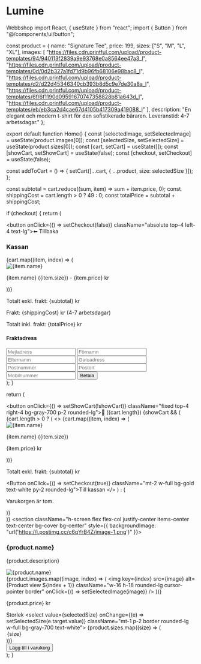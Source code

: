 # Lumine
Webbshop 
import React, { useState } from "react";
import { Button } from "@/components/ui/button";

const product = {
  name: "Signature Tee",
  price: 199,
  sizes: ["S", "M", "L", "XL"],
  images: [
    "https://files.cdn.printful.com/upload/product-templates/94/940113f2839a9e93768e0a8564ee47a3_l",
    "https://files.cdn.printful.com/upload/product-templates/0d/0d2b327a1fd71d9b96fb68106e98bac8_l",
    "https://files.cdn.printful.com/upload/product-templates/d2/d22d45346340cb393b8d5c9e7de30a8a_l",
    "https://files.cdn.printful.com/upload/product-templates/6f/6f1190d09591670747358828b81a643d_l",
    "https://files.cdn.printful.com/upload/product-templates/eb/eb3ca2d4cae67d4105b417309a419088_l"
  ],
  description: "En elegant och modern t-shirt för den sofistikerade bäraren. Leveranstid: 4-7 arbetsdagar."
};

export default function Home() {
  const [selectedImage, setSelectedImage] = useState(product.images[0]);
  const [selectedSize, setSelectedSize] = useState(product.sizes[0]);
  const [cart, setCart] = useState([]);
  const [showCart, setShowCart] = useState(false);
  const [checkout, setCheckout] = useState(false);

  const addToCart = () => {
    setCart([...cart, { ...product, size: selectedSize }]);
  };

  const subtotal = cart.reduce((sum, item) => sum + item.price, 0);
  const shippingCost = cart.length > 0 ? 49 : 0;
  const totalPrice = subtotal + shippingCost;

  if (checkout) {
    return (
      <div className="min-h-screen flex flex-col items-center justify-center bg-gray-900 text-white px-6">
        <button onClick={() => setCheckout(false)} className="absolute top-4 left-4 text-lg">⬅ Tillbaka</button>
        <h3 className="text-4xl font-serif mb-6">Kassan</h3>
        <div className="p-4 bg-gray-800 shadow-lg rounded-lg w-full max-w-lg">
          {cart.map((item, index) => (
            <div key={index} className="flex items-center space-x-4">
              <img src={item.images[0]} alt={item.name} className="w-16 h-16 rounded-lg" />
              <p className="text-lg">{item.name} ({item.size}) - {item.price} kr</p>
            </div>
          ))}
          <p className="mt-4 font-semibold">Totalt exkl. frakt: {subtotal} kr</p>
          <p className="mt-4 font-semibold">Frakt: {shippingCost} kr (4-7 arbetsdagar)</p>
          <p className="mt-2 text-xl font-bold">Totalt inkl. frakt: {totalPrice} kr</p>
          <h4 className="mt-6 text-lg font-semibold">Fraktadress</h4>
          <input type="text" placeholder="Mejladress" className="w-full p-2 mt-2 bg-gray-700 rounded" />
          <input type="text" placeholder="Förnamn" className="w-full p-2 mt-2 bg-gray-700 rounded" />
          <input type="text" placeholder="Efternamn" className="w-full p-2 mt-2 bg-gray-700 rounded" />
          <input type="text" placeholder="Gatuadress" className="w-full p-2 mt-2 bg-gray-700 rounded" />
          <input type="text" placeholder="Postnummer" className="w-full p-2 mt-2 bg-gray-700 rounded" />
          <input type="text" placeholder="Postort" className="w-full p-2 mt-2 bg-gray-700 rounded" />
          <input type="text" placeholder="Mobilnummer" className="w-full p-2 mt-2 bg-gray-700 rounded" />
          <Button className="mt-4 px-6 py-3 bg-gold text-white rounded-lg">Betala</Button>
        </div>
      </div>
    );
  }

  return (
    <div className="min-h-screen bg-gray-900 text-white relative">
      <button onClick={() => setShowCart(!showCart)} className="fixed top-4 right-4 bg-gray-700 p-2 rounded-lg">🛒 ({cart.length})</button>
      {showCart && (
        <div className="fixed top-12 right-4 bg-gray-800 p-4 rounded-lg shadow-lg w-64">
          {cart.length > 0 ? (
            <>
              {cart.map((item, index) => (
                <div key={index} className="flex items-center space-x-2 border-b pb-2 mb-2">
                  <img src={item.images[0]} alt={item.name} className="w-12 h-12 rounded-lg" />
                  <div>
                    <p className="text-sm">{item.name} ({item.size})</p>
                    <p className="text-xs text-gray-400">{item.price} kr</p>
                  </div>
                </div>
              ))}
              <p className="text-lg font-bold">Totalt exkl. frakt: {subtotal} kr</p>
              <Button onClick={() => setCheckout(true)} className="mt-2 w-full bg-gold text-white py-2 rounded-lg">Till kassan</Button>
            </>
          ) : (
            <p className="text-sm text-gray-400">Varukorgen är tom.</p>
          )}
        </div>
      )}
      <section className="h-screen flex flex-col justify-center items-center text-center bg-cover bg-center" style={{ backgroundImage: "url('https://i.postimg.cc/c6qYrB4Z/image-1.png')" }}>
      </section>
      <section id="product-details" className="py-20 px-10 bg-gray-800">
        <div className="max-w-4xl mx-auto text-center">
          <h3 className="text-4xl font-serif text-white">{product.name}</h3>
          <p className="mt-2 text-lg text-gray-300">{product.description}</p>
          <div className="p-4 bg-gray-700 shadow-lg rounded-lg mt-6">
            <img src={selectedImage} alt={product.name} className="w-full rounded-lg" />
            <div className="flex space-x-2 mt-2 justify-center">
              {product.images.map((image, index) => (
                <img key={index} src={image} alt={Product view ${index + 1}} className="w-16 h-16 rounded-lg cursor-pointer border" onClick={() => setSelectedImage(image)} />
              ))}
            </div>
            <p className="text-lg font-semibold mt-2">{product.price} kr</p>
            <div className="mt-2">
              <label className="block text-sm font-medium text-gray-300">Storlek</label>
              <select value={selectedSize} onChange={(e) => setSelectedSize(e.target.value)} className="mt-1 p-2 border rounded-lg w-full bg-gray-700 text-white">
                {product.sizes.map((size) => (
                  <option key={size} value={size}>{size}</option>
                ))}
              </select>
            </div>
            <Button onClick={addToCart} className="mt-4 px-6 py-3 bg-gold text-white rounded-lg">Lägg till i varukorg</Button>
          </div>
        </div>
      </section>
    </div>
  );
}
